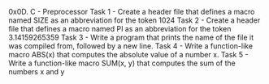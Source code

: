 0x0D. C - Preprocessor
Task 1 - Create a header file that defines a macro named SIZE as an abbreviation for the token 1024
Task 2 - Create a header file that defines a macro named PI as an abbreviation for the token 3.14159265359
Task 3 - Write a program that prints the name of the file it was compiled from, followed by a new line.
Task 4 - Write a function-like macro ABS(x) that computes the absolute value of a number x.
Task 5 - Write a function-like macro SUM(x, y) that computes the sum of the numbers x and y
